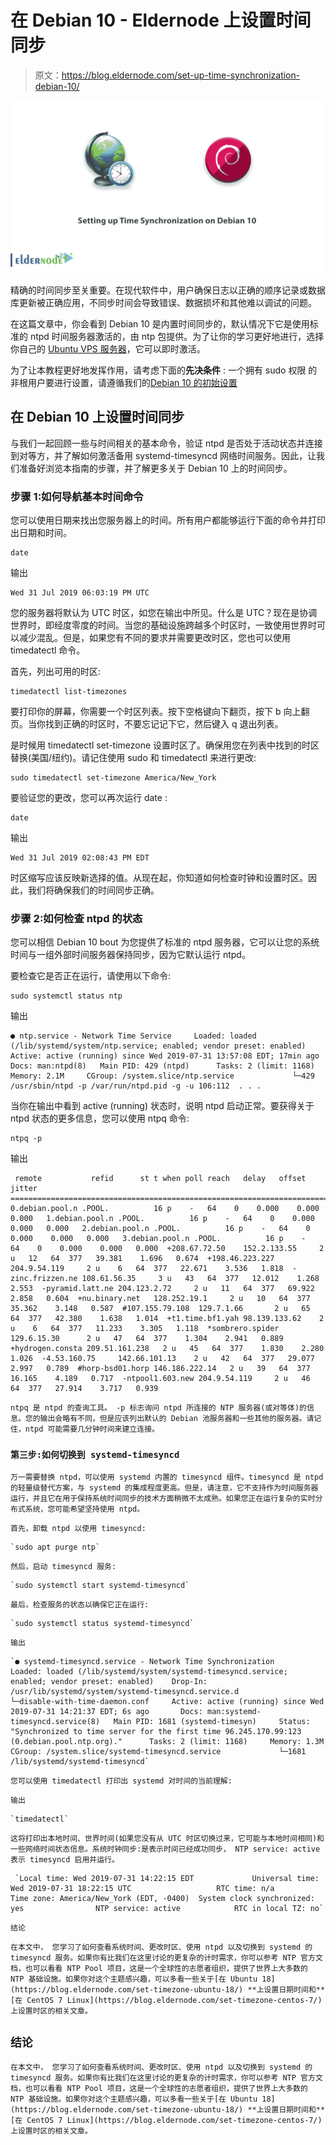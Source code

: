 # 在 Debian 10 - Eldernode 上设置时间同步

> 原文：<https://blog.eldernode.com/set-up-time-synchronization-debian-10/>

![Setting up Time Synchronization on Debian 10](img/af78058daa6c21a7c3785a0bf60fa633.png)

精确的时间同步至关重要。在现代软件中，用户确保日志以正确的顺序记录或数据库更新被正确应用，不同步时间会导致错误、数据损坏和其他难以调试的问题。

在这篇文章中，你会看到 Debian 10 是内置时间同步的，默认情况下它是使用标准的 ntpd 时间服务器激活的，由 ntp 包提供。为了让你的学习更好地进行，选择你自己的 [Ubuntu VPS 服务器](https://eldernode.com/ubuntu-vps/)，它可以即时激活。

为了让本教程更好地发挥作用，请考虑下面的**先决条件** :
一个拥有 sudo 权限
的非根用户要进行设置，请遵循我们的[Debian 10 的初始设置](https://eldernode.com/initial-setup-with-debian-10/)

## 在 Debian 10 上设置时间同步

与我们一起回顾一些与时间相关的基本命令，验证 ntpd 是否处于活动状态并连接到对等方，并了解如何激活备用 systemd-timesyncd 网络时间服务。因此，让我们准备好浏览本指南的步骤，并了解更多关于 Debian 10 上的时间同步。

### 步骤 1:如何导航基本时间命令

您可以使用日期来找出您服务器上的时间。所有用户都能够运行下面的命令并打印出日期和时间。

```
date
```

输出

```
Wed 31 Jul 2019 06:03:19 PM UTC
```

您的服务器将默认为 UTC 时区，如您在输出中所见。什么是 UTC？现在是协调世界时，即经度零度的时间。当您的基础设施跨越多个时区时，一致使用世界时可以减少混乱。但是，如果您有不同的要求并需要更改时区，您也可以使用 timedatectl 命令。

首先，列出可用的时区:

```
timedatectl list-timezones
```

要打印你的屏幕，你需要一个时区列表。按下空格键向下翻页，按下 b 向上翻页。当你找到正确的时区时，不要忘记记下它，然后键入 q 退出列表。

是时候用 timedatectl set-timezone 设置时区了。确保用您在列表中找到的时区替换(美国/纽约)。请记住使用 sudo 和 timedatectl 来进行更改:

```
sudo timedatectl set-timezone America/New_York
```

要验证您的更改，您可以再次运行 date :

```
date
```

输出

```
Wed 31 Jul 2019 02:08:43 PM EDT
```

时区缩写应该反映新选择的值。从现在起，你知道如何检查时钟和设置时区。因此，我们将确保我们的时间同步正确。

### 步骤 2:如何检查 ntpd 的状态

您可以相信 Debian 10 bout 为您提供了标准的 ntpd 服务器，它可以让您的系统时间与一组外部时间服务器保持同步，因为它默认运行 ntpd。

要检查它是否正在运行，请使用以下命令:

```
sudo systemctl status ntp
```

输出

```
● ntp.service - Network Time Service     Loaded: loaded (/lib/systemd/system/ntp.service; enabled; vendor preset: enabled)     Active: active (running) since Wed 2019-07-31 13:57:08 EDT; 17min ago       Docs: man:ntpd(8)   Main PID: 429 (ntpd)      Tasks: 2 (limit: 1168)     Memory: 2.1M     CGroup: /system.slice/ntp.service             └─429 /usr/sbin/ntpd -p /var/run/ntpd.pid -g -u 106:112  . . .
```

当你在输出中看到 active (running) 状态时，说明 ntpd 启动正常。要获得关于 ntpd 状态的更多信息，您可以使用 ntpq 命令:

```
ntpq -p
```

输出

```
 remote           refid      st t when poll reach   delay   offset  jitter  ==============================================================================   0.debian.pool.n .POOL.          16 p    -   64    0    0.000    0.000   0.000   1.debian.pool.n .POOL.          16 p    -   64    0    0.000    0.000   0.000   2.debian.pool.n .POOL.          16 p    -   64    0    0.000    0.000   0.000   3.debian.pool.n .POOL.          16 p    -   64    0    0.000    0.000   0.000  +208.67.72.50    152.2.133.55     2 u   12   64  377   39.381    1.696   0.674  +198.46.223.227  204.9.54.119     2 u    6   64  377   22.671    3.536   1.818  -zinc.frizzen.ne 108.61.56.35     3 u   43   64  377   12.012    1.268   2.553  -pyramid.latt.ne 204.123.2.72     2 u   11   64  377   69.922    2.858   0.604  +nu.binary.net   128.252.19.1     2 u   10   64  377   35.362    3.148   0.587  #107.155.79.108  129.7.1.66       2 u   65   64  377   42.380    1.638   1.014  +t1.time.bf1.yah 98.139.133.62    2 u    6   64  377   11.233    3.305   1.118  *sombrero.spider 129.6.15.30      2 u   47   64  377    1.304    2.941   0.889  +hydrogen.consta 209.51.161.238   2 u   45   64  377    1.830    2.280   1.026  -4.53.160.75     142.66.101.13    2 u   42   64  377   29.077    2.997   0.789  #horp-bsd01.horp 146.186.222.14   2 u   39   64  377   16.165    4.189   0.717  -ntpool1.603.new 204.9.54.119     2 u   46   64  377   27.914    3.717   0.939
```

`ntpq 是 ntpd 的查询工具。 -p 标志询问 ntpd 所连接的 NTP 服务器(或对等体)的信息。您的输出会略有不同，但是应该列出默认的 Debian 池服务器和一些其他的服务器。请记住，ntpd 可能需要几分钟时间来建立连接。`

### `第三步:如何切换到 systemd-timesyncd`

`万一需要替换 ntpd，可以使用 systemd 内置的 timesyncd 组件。timesyncd 是 ntpd 的轻量级替代方案，与 systemd 的集成程度更高。但是，请注意，它不支持作为时间服务器运行，并且它在用于保持系统时间同步的技术方面稍微不太成熟。如果您正在运行复杂的实时分布式系统，您可能希望坚持使用 ntpd。`

`首先，卸载 ntpd 以使用 timesyncd:`

```
`sudo apt purge ntp`
```

`然后，启动 timesyncd 服务:`

```
`sudo systemctl start systemd-timesyncd`
```

`最后，检查服务的状态以确保它正在运行:`

```
`sudo systemctl status systemd-timesyncd` 
```

`输出`

```
`● systemd-timesyncd.service - Network Time Synchronization     Loaded: loaded (/lib/systemd/system/systemd-timesyncd.service; enabled; vendor preset: enabled)    Drop-In: /usr/lib/systemd/system/systemd-timesyncd.service.d             └─disable-with-time-daemon.conf     Active: active (running) since Wed 2019-07-31 14:21:37 EDT; 6s ago       Docs: man:systemd-timesyncd.service(8)   Main PID: 1681 (systemd-timesyn)     Status: "Synchronized to time server for the first time 96.245.170.99:123 (0.debian.pool.ntp.org)."      Tasks: 2 (limit: 1168)     Memory: 1.3M     CGroup: /system.slice/systemd-timesyncd.service             └─1681 /lib/systemd/systemd-timesyncd`
```

`您可以使用 timedatectl 打印出 systemd 对时间的当前理解:`

`输出`

```
`timedatectl`
```

`这将打印出本地时间、世界时间(如果您没有从 UTC 时区切换过来，它可能与本地时间相同)和一些网络时间状态信息。系统时钟同步:是表示时间已经成功同步， NTP service: active 表示 timesyncd 启用并运行。`

```
 `Local time: Wed 2019-07-31 14:22:15 EDT             Universal time: Wed 2019-07-31 18:22:15 UTC                   RTC time: n/a                  Time zone: America/New_York (EDT, -0400)  System clock synchronized: yes                NTP service: active            RTC in local TZ: no`
```

`结论`

`在本文中， 您学习了如何查看系统时间、更改时区、使用 ntpd 以及切换到 systemd 的 timesyncd 服务。如果你有比我们在这里讨论的更复杂的计时需求，你可以参考 NTP 官方文档，也可以看看 NTP Pool 项目，这是一个全球性的志愿者组织，提供了世界上大多数的 NTP 基础设施。如果你对这个主题感兴趣，可以多看一些关于[在 Ubuntu 18](https://blog.eldernode.com/set-timezone-ubuntu-18/) **上设置日期时间和** [在 CentOS 7 Linux](https://blog.eldernode.com/set-timezone-centos-7/) 上设置时区的相关文章。`

## `结论`

`在本文中， 您学习了如何查看系统时间、更改时区、使用 ntpd 以及切换到 systemd 的 timesyncd 服务。如果你有比我们在这里讨论的更复杂的计时需求，你可以参考 NTP 官方文档，也可以看看 NTP Pool 项目，这是一个全球性的志愿者组织，提供了世界上大多数的 NTP 基础设施。如果你对这个主题感兴趣，可以多看一些关于[在 Ubuntu 18](https://blog.eldernode.com/set-timezone-ubuntu-18/) **上设置日期时间和** [在 CentOS 7 Linux](https://blog.eldernode.com/set-timezone-centos-7/) 上设置时区的相关文章。`